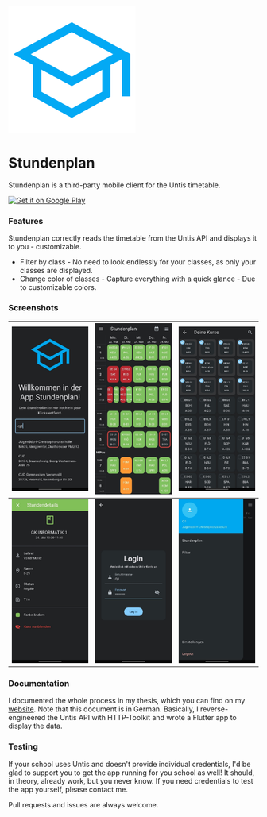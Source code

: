 <img src="https://raw.githubusercontent.com/Lasslos/your_schedule/main/assets/school_blue.png" alt="Icon" width="256">

# Stundenplan

Stundenplan is a third-party mobile client for the Untis timetable.

<a href="https://play.google.com/store/apps/details?id=eu.laslo_hauschild.your_schedule&utm_source=github&utm_campaign=badge"><img alt="Get it on Google Play" src="https://play.google.com/intl/en_us/badges/static/images/badges/en_badge_web_generic.png" height="80"/></a>

### Features

Stundenplan correctly reads the timetable from the Untis API and displays it to you - customizable.

- Filter by class - No need to look endlessly for your classes, as only your classes are displayed.
- Change color of classes - Capture everything with a quick glance - Due to customizable colors.

### Screenshots

| <img src="https://raw.githubusercontent.com/Lasslos/your_schedule/main/assets/store_listing/screenshots/1.jpg" alt="Screenshot 1"> | <img src="https://raw.githubusercontent.com/Lasslos/your_schedule/main/assets/store_listing/screenshots/2.jpg" alt="Screenshot 2"> | <img src="https://raw.githubusercontent.com/Lasslos/your_schedule/main/assets/store_listing/screenshots/3.jpg" alt="Screenshot 3"> |
|------------------------------------------------------------------------------------------------------------------------------------|------------------------------------------------------------------------------------------------------------------------------------|------------------------------------------------------------------------------------------------------------------------------------|
| <img src="https://raw.githubusercontent.com/Lasslos/your_schedule/main/assets/store_listing/screenshots/4.jpg" alt="Screenshot 4"> | <img src="https://raw.githubusercontent.com/Lasslos/your_schedule/main/assets/store_listing/screenshots/5.jpg" alt="Screenshot 5"> | <img src="https://raw.githubusercontent.com/Lasslos/your_schedule/main/assets/store_listing/screenshots/6.jpg" alt="Screenshot 6"> |

### Documentation

I documented the whole process in my thesis, which you can find on
my [website](https://laslo-hauschild.eu/facharbeit/Facharbeit.pdf).
Note that this document is in German. Basically, I reverse-engineered the Untis API with HTTP-Toolkit and wrote a
Flutter app to display the data.

### Testing

If your school uses Untis and doesn't provide individual credentials, I'd be glad to support you to get the app running
for you school as well!
It should, in theory, already work, but you never know. If you need credentials to test the app yourself, please contact
me.

Pull requests and issues are always welcome.
